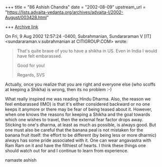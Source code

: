+++
title = "86 Ashish Chandra"
date = "2002-08-09"
upstream_url = "https://lists.advaita-vedanta.org/archives/advaita-l/2002-August/003428.html"

+++
[Archive link](https://lists.advaita-vedanta.org/archives/advaita-l/2002-August/003428.html)

On Fri, 9 Aug 2002 12:57:24 -0400, Subrahmanian, Sundararaman V [IT]
<sundararaman.v.subrahmanian at CITIGROUP.COM> wrote:

>That's quite brave of you to have a shikha in US.  Even in India I would
>have felt embarassed.
>
>Good for you!
>
>Regards,
>SVS
>

Actually, once you realize that you are right and everyone else (who scoffs
at keeping a Shikha) is wrong, then its no problem :-)

What really inspired me was reading Hindu Dharma. Also, the reason we feel
embarassed (IMO) is that it's either considered backward or no one keeps it
anymore or there may be fear of being teased about it. However, when one
knows the reasons for keeping a Shikha and the goal towards which one
wishes to travel, then the external fear factor drops away. Sticking to
one's dharma, at least as much as possible, is always good. But one must
also be careful that the banana peal is not mistaken for the banana fruit
itself: the effort to be different (by being less or more dharmic) always
has some pride associated with it. One can wear angavastra with Ram Ram on
it and have the filthiest of hearts. I think these things one should watch
out for and I continue to learn from experience.

namaste
ashish

